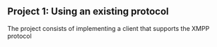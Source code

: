 ## Project 1: Using an existing protocol

The project consists of implementing a client that supports the XMPP protocol


